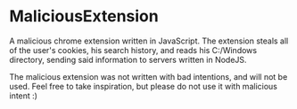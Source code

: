 # MaliciousExtension
A malicious chrome extension written in JavaScript. The extension steals all of the user's cookies, his search history, and reads his C:/Windows directory, sending said information to servers written in NodeJS.

The malicious extension was not written with bad intentions, and will not be used. Feel free to take inspiration, but please do not use it with malicious intent :)
